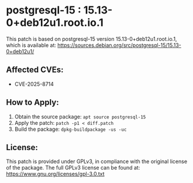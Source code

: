 # postgresql-15 : 15.13-0+deb12u1.root.io.1

This patch is based on postgresql-15 version 15.13-0+deb12u1.root.io.1, which is available at:
https://sources.debian.org/src/postgresql-15/15.13-0+deb12u1/

## Affected CVEs:
- CVE-2025-8714

## How to Apply:
1. Obtain the source package: `apt source postgresql-15`
2. Apply the patch: `patch -p1 < diff.patch`
3. Build the package: `dpkg-buildpackage -us -uc`

## License:
This patch is provided under GPLv3, in compliance with the original license of the package.
The full GPLv3 license can be found at: https://www.gnu.org/licenses/gpl-3.0.txt
